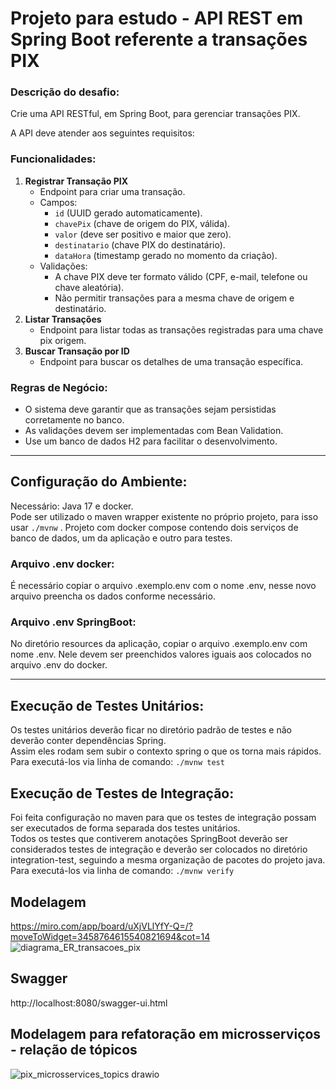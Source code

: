 # Projeto para estudo - API REST em Spring Boot referente a transações PIX

### **Descrição do desafio:**

Crie uma API RESTful, em Spring Boot, para gerenciar transações PIX.

A API deve atender aos seguintes requisitos:

### **Funcionalidades:**

1. **Registrar Transação PIX**
    - Endpoint para criar uma transação.
    - Campos:
        - `id` (UUID gerado automaticamente).
        - `chavePix` (chave de origem do PIX, válida).
        - `valor` (deve ser positivo e maior que zero).
        - `destinatario` (chave PIX do destinatário).
        - `dataHora` (timestamp gerado no momento da criação).
    - Validações:
        - A chave PIX deve ter formato válido (CPF, e-mail, telefone ou chave aleatória).
        - Não permitir transações para a mesma chave de origem e destinatário.
2. **Listar Transações**
    - Endpoint para listar todas as transações registradas para uma chave pix origem.
3. **Buscar Transação por ID**
    - Endpoint para buscar os detalhes de uma transação específica.

### **Regras de Negócio:**

- O sistema deve garantir que as transações sejam persistidas corretamente no banco.
- As validações devem ser implementadas com Bean Validation.
- Use um banco de dados H2 para facilitar o desenvolvimento.

________________________________________________________________________________________________________________________

## Configuração do Ambiente:

Necessário: Java 17 e docker.  
Pode ser utilizado o maven wrapper existente no próprio projeto, para isso usar `./mvnw` . 
Projeto com docker compose contendo dois serviços de banco de dados, um da aplicação e outro para testes.  

### Arquivo .env docker:
É necessário copiar o arquivo .exemplo.env com o nome .env, nesse novo arquivo preencha os dados conforme necessário.

### Arquivo .env SpringBoot:
No diretório resources da aplicação, copiar o arquivo .exemplo.env com nome .env. Nele devem ser preenchidos valores iguais aos colocados no arquivo .env do docker.

________________________________________________________________________________________________________________________
## Execução de Testes Unitários:
Os testes unitários deverão ficar no diretório padrão de testes e não deverão conter dependências Spring.  
Assim eles rodam sem subir o contexto spring o que os torna mais rápidos.  
Para executá-los via linha de comando:
`./mvnw test`

## Execução de Testes de Integração:
Foi feita configuração no maven para que os testes de integração possam ser executados de forma separada dos testes unitários.  
Todos os testes que contiverem anotações SpringBoot deverão ser considerados testes de integração e deverão ser colocados no diretório integration-test, seguindo a mesma organização de pacotes do projeto java.
Para executá-los via linha de comando:
`./mvnw verify`

## Modelagem
https://miro.com/app/board/uXjVLlYfY-Q=/?moveToWidget=3458764615540821694&cot=14
![diagrama_ER_transacoes_pix ](https://github.com/user-attachments/assets/c6728ae6-f197-4634-a1f7-b9e99603a950)

## Swagger
http://localhost:8080/swagger-ui.html

## Modelagem para refatoração em microsserviços - relação de tópicos
![pix_microsservices_topics drawio](https://github.com/user-attachments/assets/f3866d84-3071-4e5b-b3ef-7fb4c0ba49dc)

